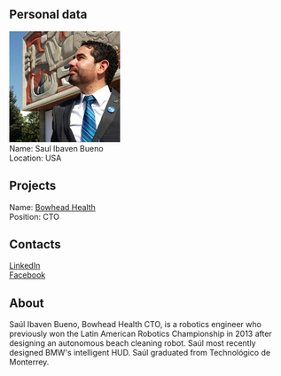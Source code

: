 ## Personal data
![saul ibaven bueno photo](photo/saul_ibaven_bueno.jpg)  
Name:   Saul Ibaven Bueno  
Location: USA
## Projects 
Name: [Bowhead Health](../projects/bowhead_health.md)  
Position: CTO  
## Contacts
[LinkedIn](https://www.linkedin.com/in/sa%C3%BAl-ibaven-bueno-815b2668/)    
[Facebook](https://www.facebook.com/SuloIbaven)  
## About
Saúl Ibaven Bueno, Bowhead Health CTO, is a robotics engineer who previously won the Latin American Robotics Championship in 2013 after designing an autonomous beach cleaning robot. Saúl most recently designed BMW's intelligent HUD. Saúl graduated from Technológico de Monterrey.
